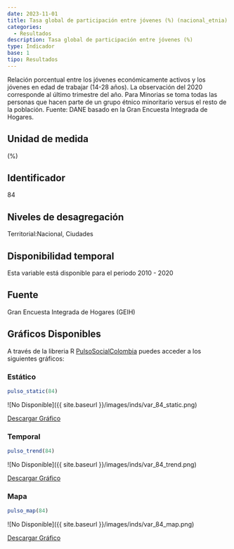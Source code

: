 ```yaml
---
date: 2023-11-01
title: Tasa global de participación entre jóvenes (%) (nacional_etnia)
categories:
  - Resultados
description: Tasa global de participación entre jóvenes (%)
type: Indicador
base: 1
tipo: Resultados
--- 
```


Relación porcentual entre los jóvenes económicamente activos y los jóvenes en edad de trabajar (14-28 años). La observación del 2020 corresponde al último trimestre del año. Para Minorias se toma todas las personas que hacen parte de un grupo étnico minoritario versus el resto de la población.
Fuente: DANE basado en la Gran Encuesta Integrada de Hogares.

## Unidad de medida
(%)

## Identificador
84

## Niveles de desagregación
Territorial:Nacional, Ciudades

## Disponibilidad temporal
Esta variable está disponible para el periodo 2010 - 2020

## Fuente
Gran Encuesta Integrada de Hogares (GEIH)

## Gráficos Disponibles

A través de la libreria R [PulsoSocialColombia](https://github.com/pulsosocialcolombia/PulsoSocialColombia) puedes acceder a los siguientes gráficos:

### Estático

``` R
pulso_static(84)
```

![No Disponible]({{ site.baseurl }}/images/inds/var_84_static.png)

<a href='{{ site.baseurl }}/images/inds/var_84_static.png'>Descargar Gráfico</a>

### Temporal

``` R
pulso_trend(84)
```

![No Disponible]({{ site.baseurl }}/images/inds/var_84_trend.png)

<a href='{{ site.baseurl }}/images/inds/var_84_trend.png'>Descargar Gráfico</a>

### Mapa

``` R
pulso_map(84)
```

![No Disponible]({{ site.baseurl }}/images/inds/var_84_map.png)

<a href='{{ site.baseurl }}/images/inds/var_84_map.png'>Descargar Gráfico</a>